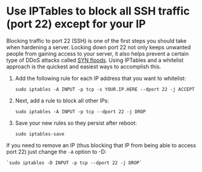 # Use IPTables to block all SSH traffic (port 22) except for your IP

Blocking traffic to port 22 (SSH) is one of the first steps you should take when hardening a server. Locking down port 22 not only keeps unwanted people from gaining access to your server, it also helps prevent a certain type of DDoS attacks called [SYN floods][1]. Using IPTables and a whitelist approach is the quickest and easiest ways to accomplish this.  

1. Add the following rule for each IP address that you want to whitelist:

	`sudo iptables -A INPUT -p tcp -s YOUR.IP.HERE --dport 22 -j ACCEPT`

2. Next, add a rule to block all other IPs:

	`sudo iptables -A INPUT -p tcp --dport 22 -j DROP`

3. Save your new rules so they persist after reboot:

	`sudo iptables-save`

If you need to remove an IP (thus blocking that IP from being able to access port 22) just change the `-A` option to -D:

	`sudo iptables -D INPUT -p tcp --dport 22 -j DROP`


[1]: https://en.wikipedia.org/wiki/SYN_flood "SYN Flood"

  